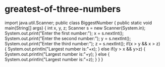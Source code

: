 # greatest-of-three-numbers
import java.util.Scanner;
public class BiggestNumber
{
public static void main(String[] args)
{
int x, y, z;
Scanner s = new Scanner(System.in);
System.out.print(&quot;Enter the first number:&quot;);
x = s.nextInt();
System.out.print(&quot;Enter the second number:&quot;);
y = s.nextInt();
System.out.print(&quot;Enter the third number:&quot;);
z = s.nextInt();
if(x &gt; y &amp;&amp; x &gt; z)
{
System.out.println(&quot;Largest number is:&quot;+x);
}
else if(y &gt; x &amp;&amp; y&gt;z)
{
System.out.println(&quot;Largest number is:&quot;+y);
}
else
{
System.out.println(&quot;Largest number is:&quot;+z);
}
}
}
